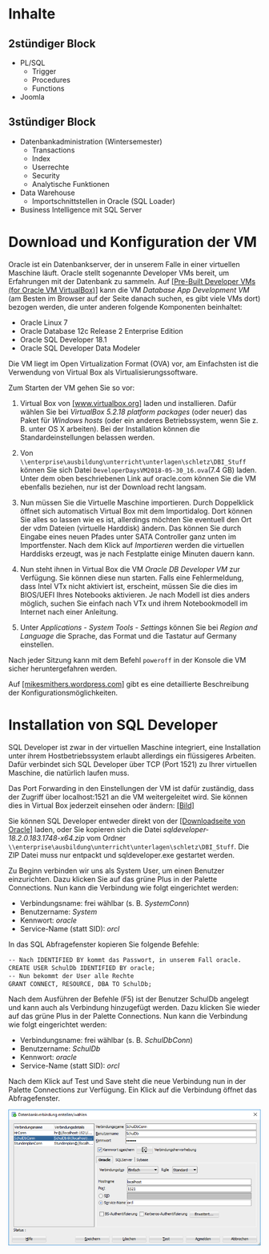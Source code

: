 # Inhalte
## 2stündiger Block
- PL/SQL
    - Trigger
    - Procedures
    - Functions
- Joomla

## 3stündiger Block
- Datenbankadministration (Wintersemester)
    - Transactions
    - Index
    - Userrechte
    - Security
    - Analytische Funktionen
- Data Warehouse
    - Importschnittstellen in Oracle (SQL Loader)
- Business Intelligence mit SQL Server


# Download und Konfiguration der VM
Oracle ist ein Datenbankserver, der in unserem Falle in einer virtuellen Maschine läuft. Oracle stellt sogenannte Developer VMs bereit, um Erfahrungen mit der Datenbank zu sammeln. Auf <a href="http://www.oracle.com/technetwork/community/developer-vm/index.html" target="_blank">[Pre-Built Developer VMs (for Oracle VM VirtualBox)]</a> kann die VM *Database App Development VM* (am Besten im Browser auf der Seite danach suchen, es gibt viele VMs dort) bezogen werden, die unter anderen folgende Komponenten beinhaltet:

- Oracle Linux 7
- Oracle Database 12c Release 2 Enterprise Edition 
- Oracle SQL Developer 18.1
- Oracle SQL Developer Data Modeler

Die VM liegt im Open Virtualization Format (OVA) vor, am Einfachsten ist die Verwendung von Virtual Box als Virtualisierungssoftware.

Zum Starten der VM gehen Sie so vor:

1. Virtual Box von <a href="https://www.virtualbox.org/wiki/Downloads" target="_blank">[www.virtualbox.org]</a> laden und installieren. Dafür wählen Sie bei *VirtualBox 5.2.18 platform packages* (oder neuer) das Paket für *Windows hosts* (oder ein anderes Betriebssystem, wenn Sie z. B. unter OS X arbeiten). Bei der Installation können die Standardeinstellungen belassen werden.

1. Von `\\enterprise\ausbildung\unterricht\unterlagen\schletz\DBI_Stuff` können Sie sich Datei `DeveloperDaysVM2018-05-30_16.ova`(7.4 GB) laden. Unter dem oben beschriebenen Link auf oracle.com können Sie die VM ebenfalls beziehen, nur ist der Download recht langsam.

1. Nun müssen Sie die Virtuelle Maschine importieren. Durch Doppelklick öffnet sich automatisch Virtual Box mit dem Importidalog. Dort können Sie alles so lassen wie es ist, allerdings möchten Sie eventuell den Ort der vdm Dateien (virtuelle Harddisk) ändern. Das können Sie durch Eingabe eines neuen Pfades unter SATA Controller ganz unten im Importfenster. Nach dem Klick auf *Importieren* werden die virtuellen Harddisks erzeugt, was je nach Festplatte einige Minuten dauern kann.

1. Nun steht ihnen in Virtual Box die VM *Oracle DB Developer VM* zur Verfügung. Sie können diese nun starten. Falls eine Fehlermeldung, dass Intel VTx nicht aktiviert ist, erscheint, müssen Sie die dies im BIOS/UEFI Ihres Notebooks aktivieren. Je nach Modell ist dies anders möglich, suchen Sie einfach nach VTx und ihrem Notebookmodell im Internet nach einer Anleitung.

1. Unter *Applications* - *System Tools* - *Settings* können Sie bei *Region and Language* die Sprache, das Format und die Tastatur auf Germany einstellen.

Nach jeder Sitzung kann mit dem Befehl `poweroff` in der Konsole die VM sicher heruntergefahren werden.

Auf <a href="https://mikesmithers.wordpress.com/2015/01/25/installing-and-configuring-an-oracle-developer-day-virtualbox-image/" target="_blank">[mikesmithers.wordpress.com]</a> gibt es eine detaillierte Beschreibung der Konfigurationsmöglichkeiten.

# Installation von SQL Developer

SQL Developer ist zwar in der virtuellen Maschine integriert, eine Installation unter ihrem Hostbetriebssystem erlaubt allerdings ein flüssigeres Arbeiten. Dafür verbindet sich SQL Developer über TCP (Port 1521) zu Ihrer virtuellen Maschine, die natürlich laufen muss.

Das Port Forwarding in den Einstellungen der VM ist dafür zuständig, dass der Zugriff über localhost:1521 an die VM weitergeleitet wird. Sie können dies in Virtual Box jederzeit einsehen oder ändern: <a href="/pluginfile.php/123157/mod_label/intro/virtualBoxNat.png">[Bild]</a>

Sie können SQL Developer entweder direkt von der <a href="https://www.oracle.com/technetwork/developer-tools/sql-developer/downloads/index.html" target="_blank">[Downloadseite von Oracle]</a> laden, oder Sie kopieren sich die Datei *sqldeveloper-18.2.0.183.1748-x64.zip* vom Ordner `\\enterprise\ausbildung\unterricht\unterlagen\schletz\DBI_Stuff`. Die ZIP Datei muss nur entpackt und sqldeveloper.exe gestartet werden.

Zu Beginn verbinden wir uns als System User, um einen Benutzer einzurichten. Dazu klicken Sie auf das grüne Plus in der Palette Connections. Nun kann die Verbindung wie folgt eingerichtet werden:

* Verbindungsname: frei wählbar (s. B. *SystemConn*)
* Benutzername: *System*
* Kennwort: *oracle*
* Service-Name (statt SID): *orcl*

In das SQL Abfragefenster kopieren Sie folgende Befehle:
```
-- Nach IDENTIFIED BY kommt das Passwort, in unserem Fall oracle.
CREATE USER SchulDb IDENTIFIED BY oracle;
-- Nun bekommt der User alle Rechte 
GRANT CONNECT, RESOURCE, DBA TO SchulDb;
```

Nach dem Ausführen der Befehle (F5) ist der Benutzer SchulDb angelegt und kann auch als Verbindung hinzugefügt werden. Dazu klicken Sie wieder auf das grüne Plus in der Palette Connections. Nun kann die Verbindung wie folgt eingerichtet werden:

* Verbindungsname: frei wählbar (s. B. *SchulDbConn*)
* Benutzername: *SchulDb*
* Kennwort: *oracle*
* Service-Name (statt SID): *orcl*

Nach dem Klick auf Test und Save steht die neue Verbindung nun in der Palette Connections zur Verfügung. Ein Klick auf die Verbindung öffnet das Abfragefenster.

![](sqlDeveloperConnection.png)
